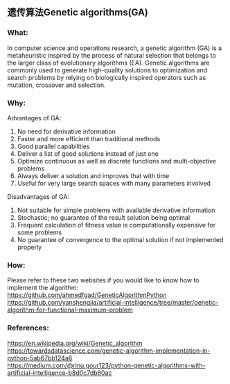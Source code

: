 ## 遗传算法Genetic algorithms(GA)

### What:
In computer science and operations research, a genetic algorithm (GA) is a metaheuristic inspired by the process of natural selection that belongs to the larger class of evolutionary algorithms (EA). Genetic algorithms are commonly used to generate high-quality solutions to optimization and search problems by relying on biologically inspired operators such as mutation, crossover and selection.<br/>

### Why:
Advantages of GA:<br/>
1. No need for derivative information
2. Faster and more efficient than traditional methods
3. Good parallel capabilities
4. Deliver a list of good solutions instead of just one
5. Optimize continuous as well as discrete functions and multi-objective problems
6. Always deliver a solution and improves that with time
7. Useful for very large search spaces with many parameters involved

Disadvantages of GA:<br/>
1. Not suitable for simple problems with available derivative information
2. Stochastic; no guarantee of the result solution being optimal
3. Frequent calculation of fitness value is computationally expensive for some problems
4. No guarantee of convergence to the optimal solution if not implemented properly

### How:
Please refer to these two websites if you would like to know how to implement the algorithm:<br/>
https://github.com/ahmedfgad/GeneticAlgorithmPython<br/>
https://github.com/yanshengjia/artificial-intelligence/tree/master/genetic-algorithm-for-functional-maximum-problem<br/>

### References:<br/>
https://en.wikipedia.org/wiki/Genetic_algorithm<br/>
https://towardsdatascience.com/genetic-algorithm-implementation-in-python-5ab67bb124a6<br/>
https://medium.com/@rinu.gour123/python-genetic-algorithms-with-artificial-intelligence-b8d0c7db60ac<br/>

